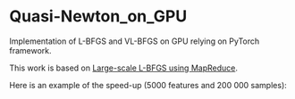 # Quasi-Newton_on_GPU

Implementation of L-BFGS and VL-BFGS on GPU relying on PyTorch framework.

This work is based on [Large-scale L-BFGS using MapReduce](http://papers.nips.cc/paper/5333-large-scale-l-bfgs-using-mapreduce.pdf).

Here is an example of the speed-up (5000 features and 200 000 samples):


